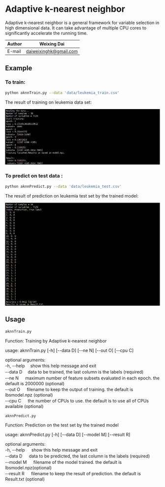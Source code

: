 # Adaptive k-nearest neighbor

Adaptive k-nearest neighbor is a general framework for variable selection in high dimensional data. It can take advantage of multiple CPU cores to significantly accelerate the running time.

|Author|Weixing Dai|
|---|---
|E-mail|daiweixinghk@gmail.com

## Example

### To train:

```Bash
python aknnTrain.py --data 'data/leukemia_train.csv'
```
The result of training on leukemia data set:

![github](https://github.com/mlalgorithm/imageache/blob/master/aknn_train.png)  

### To predict on test data :

```Bash
python aknnPredict.py --data 'data/leukemia_test.csv'
```
The result of prediction on leukemia test set by the trained model:

![github](https://github.com/mlalgorithm/imageache/blob/master/aknn_test.png)  

## Usage
```Bash
aknnTrain.py
```
Function: Training by Adaptive k-nearest neighbor

usage: aknnTrain.py [-h] [--data D] [--ne N] [--out O] [--cpu C]

optional arguments:  
-h, --help　  show this help message and exit  
--data D　    data to be trained, the last column is the labels (required)  
--ne N 　     maximum number of feature subsets evaluated in each epoch. the default is 2000000 (optional)  
--out O 　    filename to keep the output of training. the default is lbsmodel.npz (optional)    
--cpu C 　    the number of CPUs to use. the default is to use all of CPUs available (optional)  

```Bash
aknnPredict.py
```
Function: Prediction on the test set by the trained model 

usage: aknnPredict.py [-h] [--data D] [--model M] [--result R]

optional arguments:  
-h, --help 　 show this help message and exit  
--data D  　  data to be predicted, the last column is the labels (required)  
--model M 　  filename of the model trained. the default is lbsmodel.npz(optional)  
--result R 　 filename to keep the result of prediction. the default is Result.txt (optional)  

